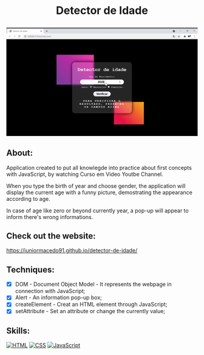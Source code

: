 # <p align="center"> Detector de Idade </p>

<p align="center">
  <img src="age.gif" width="700px">
</p>

## About:
Application created to put all knowlegde into practice about first concepts with JavaScript, by watching Curso em Video Youtbe Channel.

When you type the birth of year and choose gender, the application will display the current age with a funny picture, demostrating the appearance according to age.

In case of age like zero or beyond currently year, a pop-up will appear to inform there's wrong informations.

## Check out the website:
https://juniormacedo91.github.io/detector-de-idade/

## Techniques:

 - [x] DOM - Document Object Model - It represents the webpage in connection with JavaScript;
 - [x] Alert - An information pop-up box;
 - [x] createElement - Creat an HTML element through JavaScript;
 - [x] setAttribute - Set an attribute or change the currently value;

## Skills:

[![HTML](https://img.shields.io/badge/HTML-red?style=for-the-badge&logo=HTML5&labelColor=black)](https://github.com/JuniorMacedo91)
[![CSS](https://img.shields.io/badge/CSS3-blue?style=for-the-badge&logo=CSS3&labelColor=black)](https://github.com/JuniorMacedo91)
[![JavaScript](https://img.shields.io/badge/javascript-yellow?style=for-the-badge&logo=javascript&labelColor=black)](https://github.com/JuniorMacedo91)

